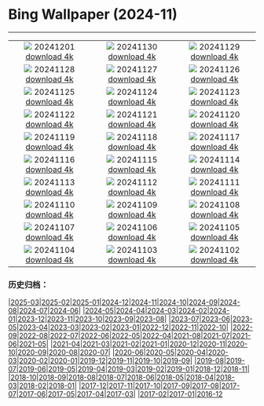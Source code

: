 # Bing Wallpaper (2024-11)
**************
| | | |
| :----: | :----: | :----: |
| ![](https://www.bing.com/th?id=OHR.KilchurnAutumn_FR-CA4166920204_1920x1080.jpg) 20241201 [download 4k](https://www.bing.com/th?id=OHR.KilchurnAutumn_FR-CA4166920204_UHD.jpg) | ![](https://www.bing.com/th?id=OHR.MtStMichel_FR-CA3710121218_1920x1080.jpg) 20241130 [download 4k](https://www.bing.com/th?id=OHR.MtStMichel_FR-CA3710121218_UHD.jpg) | ![](https://www.bing.com/th?id=OHR.AssiniboineTS_FR-CA9587536433_1920x1080.jpg) 20241129 [download 4k](https://www.bing.com/th?id=OHR.AssiniboineTS_FR-CA9587536433_UHD.jpg) |
| ![](https://www.bing.com/th?id=OHR.SemoisRiver_FR-CA9191574002_1920x1080.jpg) 20241128 [download 4k](https://www.bing.com/th?id=OHR.SemoisRiver_FR-CA9191574002_UHD.jpg) | ![](https://www.bing.com/th?id=OHR.TrulliGrove_FR-CA8975860465_1920x1080.jpg) 20241127 [download 4k](https://www.bing.com/th?id=OHR.TrulliGrove_FR-CA8975860465_UHD.jpg) | ![](https://www.bing.com/th?id=OHR.AmboseliGiraffes_FR-CA7584281914_1920x1080.jpg) 20241126 [download 4k](https://www.bing.com/th?id=OHR.AmboseliGiraffes_FR-CA7584281914_UHD.jpg) |
| ![](https://www.bing.com/th?id=OHR.SonomaCoast_FR-CA8588689365_1920x1080.jpg) 20241125 [download 4k](https://www.bing.com/th?id=OHR.SonomaCoast_FR-CA8588689365_UHD.jpg) | ![](https://www.bing.com/th?id=OHR.FibonacciAloe_FR-CA8173645848_1920x1080.jpg) 20241124 [download 4k](https://www.bing.com/th?id=OHR.FibonacciAloe_FR-CA8173645848_UHD.jpg) | ![](https://www.bing.com/th?id=OHR.ZafraCastle_FR-CA7635985017_1920x1080.jpg) 20241123 [download 4k](https://www.bing.com/th?id=OHR.ZafraCastle_FR-CA7635985017_UHD.jpg) |
| ![](https://www.bing.com/th?id=OHR.AspenTrees_FR-CA5793421150_1920x1080.jpg) 20241122 [download 4k](https://www.bing.com/th?id=OHR.AspenTrees_FR-CA5793421150_UHD.jpg) | ![](https://www.bing.com/th?id=OHR.BeyondSaype_FR-CA5362056492_1920x1080.jpg) 20241121 [download 4k](https://www.bing.com/th?id=OHR.BeyondSaype_FR-CA5362056492_UHD.jpg) | ![](https://www.bing.com/th?id=OHR.TasmansArch_FR-CA4703673291_1920x1080.jpg) 20241120 [download 4k](https://www.bing.com/th?id=OHR.TasmansArch_FR-CA4703673291_UHD.jpg) |
| ![](https://www.bing.com/th?id=OHR.PorthcawlLighthouse_FR-CA2947887858_1920x1080.jpg) 20241119 [download 4k](https://www.bing.com/th?id=OHR.PorthcawlLighthouse_FR-CA2947887858_UHD.jpg) | ![](https://www.bing.com/th?id=OHR.RedStag_FR-CA2767952011_1920x1080.jpg) 20241118 [download 4k](https://www.bing.com/th?id=OHR.RedStag_FR-CA2767952011_UHD.jpg) | ![](https://www.bing.com/th?id=OHR.FrieslandNetherlands_FR-CA2531468545_1920x1080.jpg) 20241117 [download 4k](https://www.bing.com/th?id=OHR.FrieslandNetherlands_FR-CA2531468545_UHD.jpg) |
| ![](https://www.bing.com/th?id=OHR.YiPengLanterns_FR-CA2324998357_1920x1080.jpg) 20241116 [download 4k](https://www.bing.com/th?id=OHR.YiPengLanterns_FR-CA2324998357_UHD.jpg) | ![](https://www.bing.com/th?id=OHR.ManarolaItaly_FR-CA2770338170_1920x1080.jpg) 20241115 [download 4k](https://www.bing.com/th?id=OHR.ManarolaItaly_FR-CA2770338170_UHD.jpg) | ![](https://www.bing.com/th?id=OHR.KelpForest_FR-CA2577806446_1920x1080.jpg) 20241114 [download 4k](https://www.bing.com/th?id=OHR.KelpForest_FR-CA2577806446_UHD.jpg) |
| ![](https://www.bing.com/th?id=OHR.CoveArch_FR-CA2004655005_1920x1080.jpg) 20241113 [download 4k](https://www.bing.com/th?id=OHR.CoveArch_FR-CA2004655005_UHD.jpg) | ![](https://www.bing.com/th?id=OHR.Banff24_FR-CA1813240291_1920x1080.jpg) 20241112 [download 4k](https://www.bing.com/th?id=OHR.Banff24_FR-CA1813240291_UHD.jpg) | ![](https://www.bing.com/th?id=OHR.YucatanFlamingos_FR-CA1216205304_1920x1080.jpg) 20241111 [download 4k](https://www.bing.com/th?id=OHR.YucatanFlamingos_FR-CA1216205304_UHD.jpg) |
| ![](https://www.bing.com/th?id=OHR.MoroccoMilkyWay_FR-CA0944585809_1920x1080.jpg) 20241110 [download 4k](https://www.bing.com/th?id=OHR.MoroccoMilkyWay_FR-CA0944585809_UHD.jpg) | ![](https://www.bing.com/th?id=OHR.GlacialRivers_FR-CA0752665612_1920x1080.jpg) 20241109 [download 4k](https://www.bing.com/th?id=OHR.GlacialRivers_FR-CA0752665612_UHD.jpg) | ![](https://www.bing.com/th?id=OHR.CanadaWolves_FR-CA0494556833_1920x1080.jpg) 20241108 [download 4k](https://www.bing.com/th?id=OHR.CanadaWolves_FR-CA0494556833_UHD.jpg) |
| ![](https://www.bing.com/th?id=OHR.ShiShiBeach_FR-CA9456455618_1920x1080.jpg) 20241107 [download 4k](https://www.bing.com/th?id=OHR.ShiShiBeach_FR-CA9456455618_UHD.jpg) | ![](https://www.bing.com/th?id=OHR.LencoisMaranhao_FR-CA9225991831_1920x1080.jpg) 20241106 [download 4k](https://www.bing.com/th?id=OHR.LencoisMaranhao_FR-CA9225991831_UHD.jpg) | ![](https://www.bing.com/th?id=OHR.CumbriaAutumn_FR-CA8087428882_1920x1080.jpg) 20241105 [download 4k](https://www.bing.com/th?id=OHR.CumbriaAutumn_FR-CA8087428882_UHD.jpg) |
| ![](https://www.bing.com/th?id=OHR.YucatanBiosphere_FR-CA7861757179_1920x1080.jpg) 20241104 [download 4k](https://www.bing.com/th?id=OHR.YucatanBiosphere_FR-CA7861757179_UHD.jpg) | ![](https://www.bing.com/th?id=OHR.BisonYellowstone_FR-CA7570080999_1920x1080.jpg) 20241103 [download 4k](https://www.bing.com/th?id=OHR.BisonYellowstone_FR-CA7570080999_UHD.jpg) | ![](https://www.bing.com/th?id=OHR.VineyardsBlackForestFall_FR-CA7375208375_1920x1080.jpg) 20241102 [download 4k](https://www.bing.com/th?id=OHR.VineyardsBlackForestFall_FR-CA7375208375_UHD.jpg) |

### 历史归档：

|[2025-03](/../2025-03/2025-03.md)|[2025-02](/../2025-02/2025-02.md)|[2025-01](/../2025-01/2025-01.md)|[2024-12](/../2024-12/2024-12.md)|[2024-11](/2024-11.md)|[2024-10](/../2024-10/2024-10.md)|[2024-09](/../2024-09/2024-09.md)|[2024-08](/../2024-08/2024-08.md)|[2024-07](/../2024-07/2024-07.md)|[2024-06](/../2024-06/2024-06.md)|
|[2024-05](/../2024-05/2024-05.md)|[2024-04](/../2024-04/2024-04.md)|[2024-03](/../2024-03/2024-03.md)|[2024-02](/../2024-02/2024-02.md)|[2024-01](/../2024-01/2024-01.md)|[2023-12](/../2023-12/2023-12.md)|[2023-11](/../2023-11/2023-11.md)|[2023-10](/../2023-10/2023-10.md)|[2023-09](/../2023-09/2023-09.md)|[2023-08](/../2023-08/2023-08.md)|
|[2023-07](/../2023-07/2023-07.md)|[2023-06](/../2023-06/2023-06.md)|[2023-05](/../2023-05/2023-05.md)|[2023-04](/../2023-04/2023-04.md)|[2023-03](/../2023-03/2023-03.md)|[2023-02](/../2023-02/2023-02.md)|[2023-01](/../2023-01/2023-01.md)|[2022-12](/../2022-12/2022-12.md)|[2022-11](/../2022-11/2022-11.md)|[2022-10](/../2022-10/2022-10.md)|
|[2022-09](/../2022-09/2022-09.md)|[2022-08](/../2022-08/2022-08.md)|[2022-07](/../2022-07/2022-07.md)|[2022-06](/../2022-06/2022-06.md)|[2022-05](/../2022-05/2022-05.md)|[2022-04](/../2022-04/2022-04.md)|[2021-08](/../2021-08/2021-08.md)|[2021-07](/../2021-07/2021-07.md)|[2021-06](/../2021-06/2021-06.md)|[2021-05](/../2021-05/2021-05.md)|
|[2021-04](/../2021-04/2021-04.md)|[2021-03](/../2021-03/2021-03.md)|[2021-02](/../2021-02/2021-02.md)|[2021-01](/../2021-01/2021-01.md)|[2020-12](/../2020-12/2020-12.md)|[2020-11](/../2020-11/2020-11.md)|[2020-10](/../2020-10/2020-10.md)|[2020-09](/../2020-09/2020-09.md)|[2020-08](/../2020-08/2020-08.md)|[2020-07](/../2020-07/2020-07.md)|
|[2020-06](/../2020-06/2020-06.md)|[2020-05](/../2020-05/2020-05.md)|[2020-04](/../2020-04/2020-04.md)|[2020-03](/../2020-03/2020-03.md)|[2020-02](/../2020-02/2020-02.md)|[2020-01](/../2020-01/2020-01.md)|[2019-12](/../2019-12/2019-12.md)|[2019-11](/../2019-11/2019-11.md)|[2019-10](/../2019-10/2019-10.md)|[2019-09](/../2019-09/2019-09.md)|
|[2019-08](/../2019-08/2019-08.md)|[2019-07](/../2019-07/2019-07.md)|[2019-06](/../2019-06/2019-06.md)|[2019-05](/../2019-05/2019-05.md)|[2019-04](/../2019-04/2019-04.md)|[2019-03](/../2019-03/2019-03.md)|[2019-02](/../2019-02/2019-02.md)|[2019-01](/../2019-01/2019-01.md)|[2018-12](/../2018-12/2018-12.md)|[2018-11](/../2018-11/2018-11.md)|
|[2018-10](/../2018-10/2018-10.md)|[2018-09](/../2018-09/2018-09.md)|[2018-08](/../2018-08/2018-08.md)|[2018-07](/../2018-07/2018-07.md)|[2018-06](/../2018-06/2018-06.md)|[2018-05](/../2018-05/2018-05.md)|[2018-04](/../2018-04/2018-04.md)|[2018-03](/../2018-03/2018-03.md)|[2018-02](/../2018-02/2018-02.md)|[2018-01](/../2018-01/2018-01.md)|
|[2017-12](/../2017-12/2017-12.md)|[2017-11](/../2017-11/2017-11.md)|[2017-10](/../2017-10/2017-10.md)|[2017-09](/../2017-09/2017-09.md)|[2017-08](/../2017-08/2017-08.md)|[2017-07](/../2017-07/2017-07.md)|[2017-06](/../2017-06/2017-06.md)|[2017-05](/../2017-05/2017-05.md)|[2017-04](/../2017-04/2017-04.md)|[2017-03](/../2017-03/2017-03.md)|
|[2017-02](/../2017-02/2017-02.md)|[2017-01](/../2017-01/2017-01.md)|[2016-12](/../2016-12/2016-12.md)